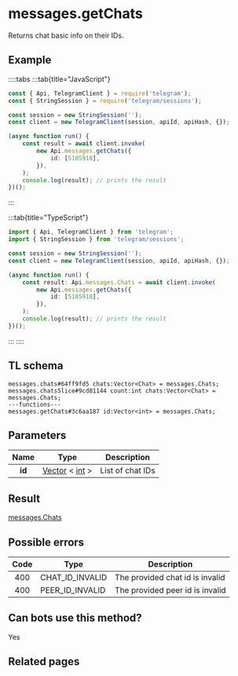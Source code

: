 # messages.getChats

Returns chat basic info on their IDs.

## Example

::::tabs
:::tab{title="JavaScript"}

```js
const { Api, TelegramClient } = require('telegram');
const { StringSession } = require('telegram/sessions');

const session = new StringSession('');
const client = new TelegramClient(session, apiId, apiHash, {});

(async function run() {
    const result = await client.invoke(
        new Api.messages.getChats({
            id: [5105918],
        }),
    );
    console.log(result); // prints the result
})();
```

:::

:::tab{title="TypeScript"}

```ts
import { Api, TelegramClient } from 'telegram';
import { StringSession } from 'telegram/sessions';

const session = new StringSession('');
const client = new TelegramClient(session, apiId, apiHash, {});

(async function run() {
    const result: Api.messages.Chats = await client.invoke(
        new Api.messages.getChats({
            id: [5105918],
        }),
    );
    console.log(result); // prints the result
})();
```

:::
::::

## TL schema

```
messages.chats#64ff9fd5 chats:Vector<Chat> = messages.Chats;
messages.chatsSlice#9cd81144 count:int chats:Vector<Chat> = messages.Chats;
---functions---
messages.getChats#3c6aa187 id:Vector<int> = messages.Chats;
```

## Parameters

|  Name  | Type                                                                                              | Description      |
| :----: | ------------------------------------------------------------------------------------------------- | ---------------- |
| **id** | [Vector](https://core.telegram.org/type/Vector%20t) < [int](https://core.telegram.org/type/int) > | List of chat IDs |

## Result

[messages.Chats](https://core.telegram.org/type/messages.Chats)

## Possible errors

| Code | Type            | Description                     |
| :--: | --------------- | ------------------------------- |
| 400  | CHAT_ID_INVALID | The provided chat id is invalid |
| 400  | PEER_ID_INVALID | The provided peer id is invalid |

## Can bots use this method?

Yes

## Related pages
